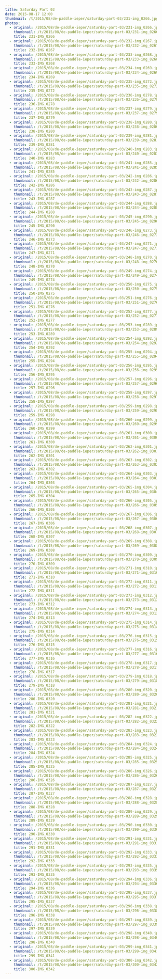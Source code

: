 ```yaml
---
title: Saturday Part 03
date: 2015-08-17 12:00
thumbnail: /t/2015/08/de-paddle-ieper/saturday-part-03/231-img_0266.jpg
photos:
  - original: /2015/08/de-paddle-ieper/saturday-part-03/231-img_0266.jpg
    thumbnail: /t/2015/08/de-paddle-ieper/saturday-part-03/231-img_0266.jpg
    title: 231-IMG_0266
  - original: /2015/08/de-paddle-ieper/saturday-part-03/232-img_0267.jpg
    thumbnail: /t/2015/08/de-paddle-ieper/saturday-part-03/232-img_0267.jpg
    title: 232-IMG_0267
  - original: /2015/08/de-paddle-ieper/saturday-part-03/233-img_0268.jpg
    thumbnail: /t/2015/08/de-paddle-ieper/saturday-part-03/233-img_0268.jpg
    title: 233-IMG_0268
  - original: /2015/08/de-paddle-ieper/saturday-part-03/234-img_0269.jpg
    thumbnail: /t/2015/08/de-paddle-ieper/saturday-part-03/234-img_0269.jpg
    title: 234-IMG_0269
  - original: /2015/08/de-paddle-ieper/saturday-part-03/235-img_0272.jpg
    thumbnail: /t/2015/08/de-paddle-ieper/saturday-part-03/235-img_0272.jpg
    title: 235-IMG_0272
  - original: /2015/08/de-paddle-ieper/saturday-part-03/236-img_0278.jpg
    thumbnail: /t/2015/08/de-paddle-ieper/saturday-part-03/236-img_0278.jpg
    title: 236-IMG_0278
  - original: /2015/08/de-paddle-ieper/saturday-part-03/237-img_0279.jpg
    thumbnail: /t/2015/08/de-paddle-ieper/saturday-part-03/237-img_0279.jpg
    title: 237-IMG_0279
  - original: /2015/08/de-paddle-ieper/saturday-part-03/238-img_0280.jpg
    thumbnail: /t/2015/08/de-paddle-ieper/saturday-part-03/238-img_0280.jpg
    title: 238-IMG_0280
  - original: /2015/08/de-paddle-ieper/saturday-part-03/239-img_0281.jpg
    thumbnail: /t/2015/08/de-paddle-ieper/saturday-part-03/239-img_0281.jpg
    title: 239-IMG_0281
  - original: /2015/08/de-paddle-ieper/saturday-part-03/240-img_0283.jpg
    thumbnail: /t/2015/08/de-paddle-ieper/saturday-part-03/240-img_0283.jpg
    title: 240-IMG_0283
  - original: /2015/08/de-paddle-ieper/saturday-part-03/241-img_0285.jpg
    thumbnail: /t/2015/08/de-paddle-ieper/saturday-part-03/241-img_0285.jpg
    title: 241-IMG_0285
  - original: /2015/08/de-paddle-ieper/saturday-part-03/242-img_0286.jpg
    thumbnail: /t/2015/08/de-paddle-ieper/saturday-part-03/242-img_0286.jpg
    title: 242-IMG_0286
  - original: /2015/08/de-paddle-ieper/saturday-part-03/243-img_0287.jpg
    thumbnail: /t/2015/08/de-paddle-ieper/saturday-part-03/243-img_0287.jpg
    title: 243-IMG_0287
  - original: /2015/08/de-paddle-ieper/saturday-part-03/244-img_0288.jpg
    thumbnail: /t/2015/08/de-paddle-ieper/saturday-part-03/244-img_0288.jpg
    title: 244-IMG_0288
  - original: /2015/08/de-paddle-ieper/saturday-part-03/245-img_0290.jpg
    thumbnail: /t/2015/08/de-paddle-ieper/saturday-part-03/245-img_0290.jpg
    title: 245-IMG_0290
  - original: /2015/08/de-paddle-ieper/saturday-part-03/246-img_0273.jpg
    thumbnail: /t/2015/08/de-paddle-ieper/saturday-part-03/246-img_0273.jpg
    title: 246-IMG_0273
  - original: /2015/08/de-paddle-ieper/saturday-part-03/247-img_0271.jpg
    thumbnail: /t/2015/08/de-paddle-ieper/saturday-part-03/247-img_0271.jpg
    title: 247-IMG_0271
  - original: /2015/08/de-paddle-ieper/saturday-part-03/248-img_0270.jpg
    thumbnail: /t/2015/08/de-paddle-ieper/saturday-part-03/248-img_0270.jpg
    title: 248-IMG_0270
  - original: /2015/08/de-paddle-ieper/saturday-part-03/249-img_0274.jpg
    thumbnail: /t/2015/08/de-paddle-ieper/saturday-part-03/249-img_0274.jpg
    title: 249-IMG_0274
  - original: /2015/08/de-paddle-ieper/saturday-part-03/250-img_0275.jpg
    thumbnail: /t/2015/08/de-paddle-ieper/saturday-part-03/250-img_0275.jpg
    title: 250-IMG_0275
  - original: /2015/08/de-paddle-ieper/saturday-part-03/251-img_0276.jpg
    thumbnail: /t/2015/08/de-paddle-ieper/saturday-part-03/251-img_0276.jpg
    title: 251-IMG_0276
  - original: /2015/08/de-paddle-ieper/saturday-part-03/252-img_0277.jpg
    thumbnail: /t/2015/08/de-paddle-ieper/saturday-part-03/252-img_0277.jpg
    title: 252-IMG_0277
  - original: /2015/08/de-paddle-ieper/saturday-part-03/253-img_0289.jpg
    thumbnail: /t/2015/08/de-paddle-ieper/saturday-part-03/253-img_0289.jpg
    title: 253-IMG_0289
  - original: /2015/08/de-paddle-ieper/saturday-part-03/254-img_0292.jpg
    thumbnail: /t/2015/08/de-paddle-ieper/saturday-part-03/254-img_0292.jpg
    title: 254-IMG_0292
  - original: /2015/08/de-paddle-ieper/saturday-part-03/255-img_0294.jpg
    thumbnail: /t/2015/08/de-paddle-ieper/saturday-part-03/255-img_0294.jpg
    title: 255-IMG_0294
  - original: /2015/08/de-paddle-ieper/saturday-part-03/256-img_0295.jpg
    thumbnail: /t/2015/08/de-paddle-ieper/saturday-part-03/256-img_0295.jpg
    title: 256-IMG_0295
  - original: /2015/08/de-paddle-ieper/saturday-part-03/257-img_0296.jpg
    thumbnail: /t/2015/08/de-paddle-ieper/saturday-part-03/257-img_0296.jpg
    title: 257-IMG_0296
  - original: /2015/08/de-paddle-ieper/saturday-part-03/258-img_0297.jpg
    thumbnail: /t/2015/08/de-paddle-ieper/saturday-part-03/258-img_0297.jpg
    title: 258-IMG_0297
  - original: /2015/08/de-paddle-ieper/saturday-part-03/259-img_0298.jpg
    thumbnail: /t/2015/08/de-paddle-ieper/saturday-part-03/259-img_0298.jpg
    title: 259-IMG_0298
  - original: /2015/08/de-paddle-ieper/saturday-part-03/260-img_0299.jpg
    thumbnail: /t/2015/08/de-paddle-ieper/saturday-part-03/260-img_0299.jpg
    title: 260-IMG_0299
  - original: /2015/08/de-paddle-ieper/saturday-part-03/261-img_0300.jpg
    thumbnail: /t/2015/08/de-paddle-ieper/saturday-part-03/261-img_0300.jpg
    title: 261-IMG_0300
  - original: /2015/08/de-paddle-ieper/saturday-part-03/262-img_0301.jpg
    thumbnail: /t/2015/08/de-paddle-ieper/saturday-part-03/262-img_0301.jpg
    title: 262-IMG_0301
  - original: /2015/08/de-paddle-ieper/saturday-part-03/263-img_0302.jpg
    thumbnail: /t/2015/08/de-paddle-ieper/saturday-part-03/263-img_0302.jpg
    title: 263-IMG_0302
  - original: /2015/08/de-paddle-ieper/saturday-part-03/264-img_0303.jpg
    thumbnail: /t/2015/08/de-paddle-ieper/saturday-part-03/264-img_0303.jpg
    title: 264-IMG_0303
  - original: /2015/08/de-paddle-ieper/saturday-part-03/265-img_0304.jpg
    thumbnail: /t/2015/08/de-paddle-ieper/saturday-part-03/265-img_0304.jpg
    title: 265-IMG_0304
  - original: /2015/08/de-paddle-ieper/saturday-part-03/266-img_0305.jpg
    thumbnail: /t/2015/08/de-paddle-ieper/saturday-part-03/266-img_0305.jpg
    title: 266-IMG_0305
  - original: /2015/08/de-paddle-ieper/saturday-part-03/267-img_0306.jpg
    thumbnail: /t/2015/08/de-paddle-ieper/saturday-part-03/267-img_0306.jpg
    title: 267-IMG_0306
  - original: /2015/08/de-paddle-ieper/saturday-part-03/268-img_0307.jpg
    thumbnail: /t/2015/08/de-paddle-ieper/saturday-part-03/268-img_0307.jpg
    title: 268-IMG_0307
  - original: /2015/08/de-paddle-ieper/saturday-part-03/269-img_0308.jpg
    thumbnail: /t/2015/08/de-paddle-ieper/saturday-part-03/269-img_0308.jpg
    title: 269-IMG_0308
  - original: /2015/08/de-paddle-ieper/saturday-part-03/270-img_0309.jpg
    thumbnail: /t/2015/08/de-paddle-ieper/saturday-part-03/270-img_0309.jpg
    title: 270-IMG_0309
  - original: /2015/08/de-paddle-ieper/saturday-part-03/271-img_0310.jpg
    thumbnail: /t/2015/08/de-paddle-ieper/saturday-part-03/271-img_0310.jpg
    title: 271-IMG_0310
  - original: /2015/08/de-paddle-ieper/saturday-part-03/272-img_0311.jpg
    thumbnail: /t/2015/08/de-paddle-ieper/saturday-part-03/272-img_0311.jpg
    title: 272-IMG_0311
  - original: /2015/08/de-paddle-ieper/saturday-part-03/273-img_0312.jpg
    thumbnail: /t/2015/08/de-paddle-ieper/saturday-part-03/273-img_0312.jpg
    title: 273-IMG_0312
  - original: /2015/08/de-paddle-ieper/saturday-part-03/274-img_0313.jpg
    thumbnail: /t/2015/08/de-paddle-ieper/saturday-part-03/274-img_0313.jpg
    title: 274-IMG_0313
  - original: /2015/08/de-paddle-ieper/saturday-part-03/275-img_0314.jpg
    thumbnail: /t/2015/08/de-paddle-ieper/saturday-part-03/275-img_0314.jpg
    title: 275-IMG_0314
  - original: /2015/08/de-paddle-ieper/saturday-part-03/276-img_0315.jpg
    thumbnail: /t/2015/08/de-paddle-ieper/saturday-part-03/276-img_0315.jpg
    title: 276-IMG_0315
  - original: /2015/08/de-paddle-ieper/saturday-part-03/277-img_0316.jpg
    thumbnail: /t/2015/08/de-paddle-ieper/saturday-part-03/277-img_0316.jpg
    title: 277-IMG_0316
  - original: /2015/08/de-paddle-ieper/saturday-part-03/278-img_0317.jpg
    thumbnail: /t/2015/08/de-paddle-ieper/saturday-part-03/278-img_0317.jpg
    title: 278-IMG_0317
  - original: /2015/08/de-paddle-ieper/saturday-part-03/279-img_0318.jpg
    thumbnail: /t/2015/08/de-paddle-ieper/saturday-part-03/279-img_0318.jpg
    title: 279-IMG_0318
  - original: /2015/08/de-paddle-ieper/saturday-part-03/280-img_0320.jpg
    thumbnail: /t/2015/08/de-paddle-ieper/saturday-part-03/280-img_0320.jpg
    title: 280-IMG_0320
  - original: /2015/08/de-paddle-ieper/saturday-part-03/281-img_0321.jpg
    thumbnail: /t/2015/08/de-paddle-ieper/saturday-part-03/281-img_0321.jpg
    title: 281-IMG_0321
  - original: /2015/08/de-paddle-ieper/saturday-part-03/282-img_0322.jpg
    thumbnail: /t/2015/08/de-paddle-ieper/saturday-part-03/282-img_0322.jpg
    title: 282-IMG_0322
  - original: /2015/08/de-paddle-ieper/saturday-part-03/283-img_0323.jpg
    thumbnail: /t/2015/08/de-paddle-ieper/saturday-part-03/283-img_0323.jpg
    title: 283-IMG_0323
  - original: /2015/08/de-paddle-ieper/saturday-part-03/284-img_0324.jpg
    thumbnail: /t/2015/08/de-paddle-ieper/saturday-part-03/284-img_0324.jpg
    title: 284-IMG_0324
  - original: /2015/08/de-paddle-ieper/saturday-part-03/285-img_0325.jpg
    thumbnail: /t/2015/08/de-paddle-ieper/saturday-part-03/285-img_0325.jpg
    title: 285-IMG_0325
  - original: /2015/08/de-paddle-ieper/saturday-part-03/286-img_0326.jpg
    thumbnail: /t/2015/08/de-paddle-ieper/saturday-part-03/286-img_0326.jpg
    title: 286-IMG_0326
  - original: /2015/08/de-paddle-ieper/saturday-part-03/287-img_0327.jpg
    thumbnail: /t/2015/08/de-paddle-ieper/saturday-part-03/287-img_0327.jpg
    title: 287-IMG_0327
  - original: /2015/08/de-paddle-ieper/saturday-part-03/288-img_0328.jpg
    thumbnail: /t/2015/08/de-paddle-ieper/saturday-part-03/288-img_0328.jpg
    title: 288-IMG_0328
  - original: /2015/08/de-paddle-ieper/saturday-part-03/289-img_0329.jpg
    thumbnail: /t/2015/08/de-paddle-ieper/saturday-part-03/289-img_0329.jpg
    title: 289-IMG_0329
  - original: /2015/08/de-paddle-ieper/saturday-part-03/290-img_0330.jpg
    thumbnail: /t/2015/08/de-paddle-ieper/saturday-part-03/290-img_0330.jpg
    title: 290-IMG_0330
  - original: /2015/08/de-paddle-ieper/saturday-part-03/291-img_0331.jpg
    thumbnail: /t/2015/08/de-paddle-ieper/saturday-part-03/291-img_0331.jpg
    title: 291-IMG_0331
  - original: /2015/08/de-paddle-ieper/saturday-part-03/292-img_0333.jpg
    thumbnail: /t/2015/08/de-paddle-ieper/saturday-part-03/292-img_0333.jpg
    title: 292-IMG_0333
  - original: /2015/08/de-paddle-ieper/saturday-part-03/293-img_0335.jpg
    thumbnail: /t/2015/08/de-paddle-ieper/saturday-part-03/293-img_0335.jpg
    title: 293-IMG_0335
  - original: /2015/08/de-paddle-ieper/saturday-part-03/294-img_0336.jpg
    thumbnail: /t/2015/08/de-paddle-ieper/saturday-part-03/294-img_0336.jpg
    title: 294-IMG_0336
  - original: /2015/08/de-paddle-ieper/saturday-part-03/295-img_0337.jpg
    thumbnail: /t/2015/08/de-paddle-ieper/saturday-part-03/295-img_0337.jpg
    title: 295-IMG_0337
  - original: /2015/08/de-paddle-ieper/saturday-part-03/296-img_0338.jpg
    thumbnail: /t/2015/08/de-paddle-ieper/saturday-part-03/296-img_0338.jpg
    title: 296-IMG_0338
  - original: /2015/08/de-paddle-ieper/saturday-part-03/297-img_0339.jpg
    thumbnail: /t/2015/08/de-paddle-ieper/saturday-part-03/297-img_0339.jpg
    title: 297-IMG_0339
  - original: /2015/08/de-paddle-ieper/saturday-part-03/298-img_0340.jpg
    thumbnail: /t/2015/08/de-paddle-ieper/saturday-part-03/298-img_0340.jpg
    title: 298-IMG_0340
  - original: /2015/08/de-paddle-ieper/saturday-part-03/299-img_0341.jpg
    thumbnail: /t/2015/08/de-paddle-ieper/saturday-part-03/299-img_0341.jpg
    title: 299-IMG_0341
  - original: /2015/08/de-paddle-ieper/saturday-part-03/300-img_0342.jpg
    thumbnail: /t/2015/08/de-paddle-ieper/saturday-part-03/300-img_0342.jpg
    title: 300-IMG_0342
---
```


